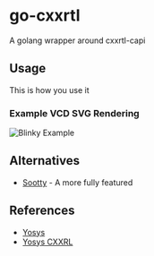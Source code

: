 # go-cxxrtl
A golang wrapper around cxxrtl-capi

## Usage
This is how you use it


### Example VCD SVG Rendering

![Blinky Example](images/blinky.svg)

## Alternatives

- [Sootty](https://github.com/Ben1152000/sootty) - A more fully featured 

## References

- [Yosys](https://github.com/YosysHQ/yosys)
- [Yosys CXXRL](https://github.com/YosysHQ/yosys/tree/main/backends/cxxrtl)